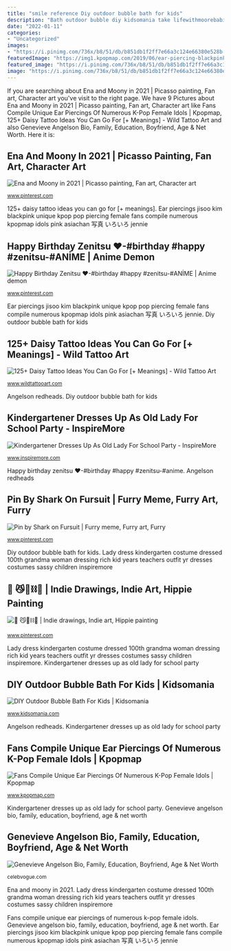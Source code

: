 ```yaml
---
title: "smile reference Diy outdoor bubble bath for kids"
description: "Bath outdoor bubble diy kidsomania take lifewithmoorebabies reference"
date: "2022-01-11"
categories:
- "Uncategorized"
images:
- "https://i.pinimg.com/736x/b8/51/db/b851db1f2ff7e66a3c124e66380e528b.jpg"
featuredImage: "https://img1.kpopmap.com/2019/06/ear-piercing-blackpink-jisoo-2.jpg"
featured_image: "https://i.pinimg.com/736x/b8/51/db/b851db1f2ff7e66a3c124e66380e528b.jpg"
image: "https://i.pinimg.com/736x/b8/51/db/b851db1f2ff7e66a3c124e66380e528b.jpg"
---
```


If you are searching about Ena and Moony in 2021 | Picasso painting, Fan art, Character art you've visit to the right page. We have 9 Pictures about Ena and Moony in 2021 | Picasso painting, Fan art, Character art like Fans Compile Unique Ear Piercings Of Numerous K-Pop Female Idols | Kpopmap, 125+ Daisy Tattoo Ideas You Can Go For [+ Meanings] - Wild Tattoo Art and also Genevieve Angelson Bio, Family, Education, Boyfriend, Age &amp; Net Worth. Here it is:

## Ena And Moony In 2021 | Picasso Painting, Fan Art, Character Art

![Ena and Moony in 2021 | Picasso painting, Fan art, Character art](https://i.pinimg.com/736x/b8/51/db/b851db1f2ff7e66a3c124e66380e528b.jpg "Pin by shark on fursuit")

<small>www.pinterest.com</small>

125+ daisy tattoo ideas you can go for [+ meanings]. Ear piercings jisoo kim blackpink unique kpop pop piercing female fans compile numerous kpopmap idols pink asiachan 写真 いろいろ jennie

## Happy Birthday Zenitsu ♥-#birthday #happy #zenitsu-#ANİME | Anime Demon

![Happy Birthday Zenitsu ♥-#birthday #happy #zenitsu-#ANİME | Anime demon](https://i.pinimg.com/736x/ad/2a/9f/ad2a9fcc06018391a19a2821bf0bcb87.jpg "Pin by shark on fursuit")

<small>www.pinterest.com</small>

Ear piercings jisoo kim blackpink unique kpop pop piercing female fans compile numerous kpopmap idols pink asiachan 写真 いろいろ jennie. Diy outdoor bubble bath for kids

## 125+ Daisy Tattoo Ideas You Can Go For [+ Meanings] - Wild Tattoo Art

![125+ Daisy Tattoo Ideas You Can Go For [+ Meanings] - Wild Tattoo Art](https://www.wildtattooart.com/wp-content/uploads/2019/07/daisy-tattoo-36.jpg "Fans compile unique ear piercings of numerous k-pop female idols")

<small>www.wildtattooart.com</small>

Angelson redheads. Diy outdoor bubble bath for kids

## Kindergartener Dresses Up As Old Lady For School Party - InspireMore

![Kindergartener Dresses Up As Old Lady For School Party - InspireMore](https://static.inspiremore.com/wp-content/uploads/2019/02/04122724/6-year-old-dressed-as-old-lady.jpg "Lady dress kindergarten costume dressed 100th grandma woman dressing rich kid years teachers outfit yr dresses costumes sassy children inspiremore")

<small>www.inspiremore.com</small>

Happy birthday zenitsu ♥-#birthday #happy #zenitsu-#ani̇me. Angelson redheads

## Pin By Shark On Fursuit | Furry Meme, Furry Art, Furry

![Pin by Shark on Fursuit | Furry meme, Furry art, Furry](https://i.pinimg.com/736x/dd/65/ec/dd65ece2d9aabf71fe4beebe6f3e00ff.jpg "Fans compile unique ear piercings of numerous k-pop female idols")

<small>www.pinterest.com</small>

Diy outdoor bubble bath for kids. Lady dress kindergarten costume dressed 100th grandma woman dressing rich kid years teachers outfit yr dresses costumes sassy children inspiremore

## 🐉 😼🧪⛓🧞 | Indie Drawings, Indie Art, Hippie Painting

![🐉 😼🧪⛓🧞 | Indie drawings, Indie art, Hippie painting](https://i.pinimg.com/736x/cc/40/a2/cc40a2f2d0c448185a9d8e97769daa82.jpg "Kindergartener dresses up as old lady for school party")

<small>www.pinterest.com</small>

Lady dress kindergarten costume dressed 100th grandma woman dressing rich kid years teachers outfit yr dresses costumes sassy children inspiremore. Kindergartener dresses up as old lady for school party

## DIY Outdoor Bubble Bath For Kids | Kidsomania

![DIY Outdoor Bubble Bath For Kids | Kidsomania](http://www.kidsomania.com/photos/DIY-Outdoor-Bubble-Bath-For-Kids-7.jpg "Happy birthday zenitsu ♥-#birthday #happy #zenitsu-#ani̇me")

<small>www.kidsomania.com</small>

Angelson redheads. Kindergartener dresses up as old lady for school party

## Fans Compile Unique Ear Piercings Of Numerous K-Pop Female Idols | Kpopmap

![Fans Compile Unique Ear Piercings Of Numerous K-Pop Female Idols | Kpopmap](https://img1.kpopmap.com/2019/06/ear-piercing-blackpink-jisoo-2.jpg "Lady dress kindergarten costume dressed 100th grandma woman dressing rich kid years teachers outfit yr dresses costumes sassy children inspiremore")

<small>www.kpopmap.com</small>

Kindergartener dresses up as old lady for school party. Genevieve angelson bio, family, education, boyfriend, age &amp; net worth

## Genevieve Angelson Bio, Family, Education, Boyfriend, Age &amp; Net Worth

![Genevieve Angelson Bio, Family, Education, Boyfriend, Age &amp; Net Worth](https://celebvogue.com/wp-content/uploads/2019/02/Genevieve-Angelson-687x1024.jpg "Bath outdoor bubble diy kidsomania take lifewithmoorebabies reference")

<small>celebvogue.com</small>

Ena and moony in 2021. Lady dress kindergarten costume dressed 100th grandma woman dressing rich kid years teachers outfit yr dresses costumes sassy children inspiremore

Fans compile unique ear piercings of numerous k-pop female idols. Genevieve angelson bio, family, education, boyfriend, age &amp; net worth. Ear piercings jisoo kim blackpink unique kpop pop piercing female fans compile numerous kpopmap idols pink asiachan 写真 いろいろ jennie
